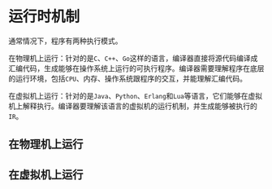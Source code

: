 # 运行时机制

通常情况下，程序有两种执行模式。

在物理机上运行：针对的是`C`、`C++`、`Go`这样的语言，编译器直接将源代码编译成汇编代码，生成能够在操作系统上运行的可执行程序。编译器需要理解程序在底层的运行环境，包括`CPU`、内存、操作系统跟程序的交互，并能理解汇编代码。

在虚拟机上运行：针对的是`Java`、`Python`、`Erlang`和`Lua`等语言，它们能够在虚拟机上解释执行。编译器要理解该语言的虚拟机的运行机制，并生成能够被执行的`IR`。

## 在物理机上运行

## 在虚拟机上运行